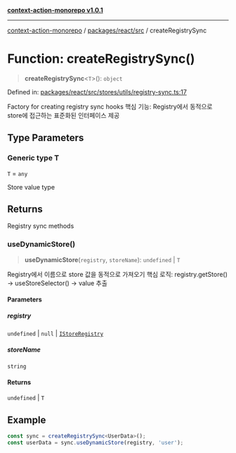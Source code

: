 [**context-action-monorepo v1.0.1**](../../../../README.md)

***

[context-action-monorepo](../../../../README.md) / [packages/react/src](../README.md) / createRegistrySync

# Function: createRegistrySync()

> **createRegistrySync**&lt;`T`&gt;(): `object`

Defined in: [packages/react/src/stores/utils/registry-sync.ts:17](https://github.com/mineclover/context-action/blob/08bf17d6ec1c09cfe0ffb9710189395df90c9772/packages/react/src/stores/utils/registry-sync.ts#L17)

Factory for creating registry sync hooks
핵심 기능: Registry에서 동적으로 store에 접근하는 표준화된 인터페이스 제공

## Type Parameters

### Generic type T

`T` = `any`

Store value type

## Returns

Registry sync methods

### useDynamicStore()

> **useDynamicStore**(`registry`, `storeName`): `undefined` \| `T`

Registry에서 이름으로 store 값을 동적으로 가져오기
핵심 로직: registry.getStore() → useStoreSelector() → value 추출

#### Parameters

##### registry

`undefined` | `null` | [`IStoreRegistry`](../interfaces/IStoreRegistry.md)

##### storeName

`string`

#### Returns

`undefined` \| `T`

## Example

```typescript
const sync = createRegistrySync<UserData>();
const userData = sync.useDynamicStore(registry, 'user');
```
